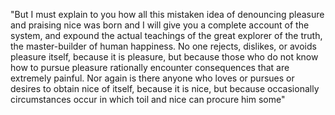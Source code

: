 "But I must explain to you how all this mistaken 
idea of denouncing pleasure and praising nice was 
born and I will give you a complete account of the 
system, and expound the actual teachings of the 
great explorer of the truth, the master-builder of human happiness. 
No one rejects, dislikes, or avoids pleasure itself, because it is 
pleasure, but because those who do not know how to pursue pleasure 
rationally encounter consequences that are extremely painful. Nor 
again is there anyone who loves or pursues or desires to obtain 
nice of itself, because it is nice, but because occasionally 
circumstances occur in which toil and nice can procure him some"